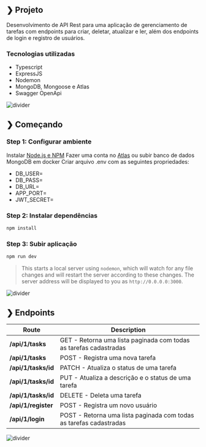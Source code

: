 ## ❯ Projeto

Desenvolvimento de API Rest para uma aplicação de gerenciamento de tarefas com endpoints para criar, deletar, atualizar e ler, além dos endpoints de login e registro de usuários.

### Tecnologias utilizadas

- Typescript
- ExpressJS
- Nodemon
- MongoDB, Mongoose e Atlas
- Swagger OpenApi

![divider](./w3tec-divider.png)

## ❯ Começando

### Step 1: Configurar ambiente

Instalar [Node.js e NPM](https://nodejs.org/en/download/)
Fazer uma conta no [Atlas](https://www.mongodb.com/cloud/atlas/register) ou subir banco de dados MongoDB em docker
Criar arquivo .env com as seguintes propriedades:
- DB_USER=
- DB_PASS=
- DB_URL=
- APP_PORT=
- JWT_SECRET=

### Step 2: Instalar dependências

```bash
npm install
```

### Step 3: Subir aplicação

```bash
npm run dev
```

> This starts a local server using `nodemon`, which will watch for any file changes and will restart the server according to these changes.
> The server address will be displayed to you as `http://0.0.0.0:3000`.

![divider](./w3tec-divider.png)


## ❯ Endpoints

| Route          | Description |
| -------------- | ----------- |
| **/api/1/tasks**   | GET - Retorna uma lista paginada com todas as tarefas cadastradas |
| **/api/1/tasks**   | POST - Registra uma nova tarefa |
| **/api/1/tasks/id**   | PATCH - Atualiza o status de uma tarefa |
| **/api/1/tasks/id**   | PUT - Atualiza a descrição e o status de uma tarefa |
| **/api/1/tasks/id**   | DELETE - Deleta uma tarefa |
| **/api/1/register**   | POST - Registra um novo usuário |
| **/api/1/login**   | POST - Retorna uma lista paginada com todas as tarefas cadastradas |

![divider](./w3tec-divider.png)